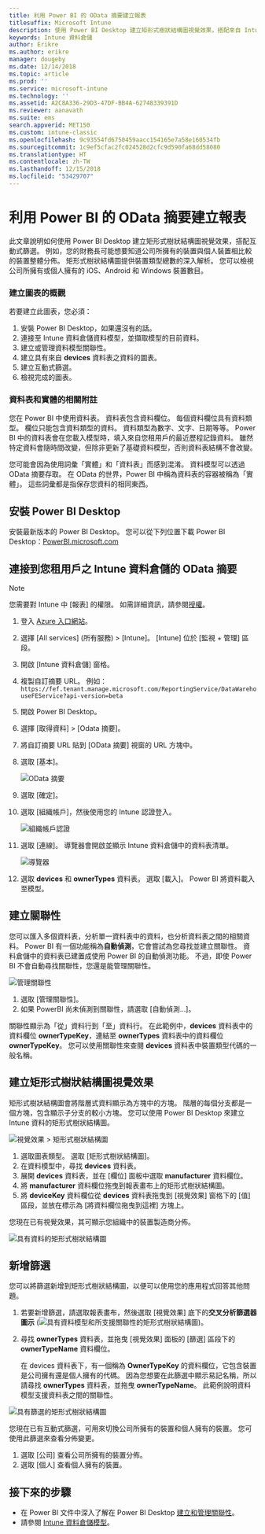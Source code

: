 ```yaml
---
title: 利用 Power BI 的 OData 摘要建立報表
titlesuffix: Microsoft Intune
description: 使用 Power BI Desktop 建立矩形式樹狀結構圖視覺效果，搭配來自 Intune 資料倉儲 API 的互動式篩選。
keywords: Intune 資料倉儲
author: Erikre
ms.author: erikre
manager: dougeby
ms.date: 12/14/2018
ms.topic: article
ms.prod: ''
ms.service: microsoft-intune
ms.technology: ''
ms.assetid: A2C8A336-29D3-47DF-BB4A-62748339391D
ms.reviewer: aanavath
ms.suite: ems
search.appverid: MET150
ms.custom: intune-classic
ms.openlocfilehash: 9c93554fd6750459aacc154165e7a58e160534fb
ms.sourcegitcommit: 1c9ef5cfac2fc024528d2cfc9d590fa68dd58080
ms.translationtype: HT
ms.contentlocale: zh-TW
ms.lasthandoff: 12/15/2018
ms.locfileid: "53429707"
---
```

# <a name="create-a-report-from-the-odata-feed-with-power-bi"></a>利用 Power BI 的 OData 摘要建立報表

此文章說明如何使用 Power BI Desktop 建立矩形式樹狀結構圖視覺效果，搭配互動式篩選。 例如，您的財務長可能想要知道公司所擁有的裝置與個人裝置相比較的裝置整體分佈。 矩形式樹狀結構圖提供裝置類型總數的深入解析。 您可以檢視公司所擁有或個人擁有的 iOS、Android 和 Windows 裝置數目。

### <a name="overview-of-creating-the-chart"></a>建立圖表的概觀

若要建立此圖表，您必須：
1. 安裝 Power BI Desktop，如果還沒有的話。
2. 連接至 Intune 資料倉儲資料模型，並擷取模型的目前資料。
3. 建立或管理資料模型關聯性。
4. 建立具有來自 **devices** 資料表之資料的圖表。
5. 建立互動式篩選。
6. 檢視完成的圖表。

### <a name="a-note-about-tables-and-entities"></a>資料表和實體的相關附註

您在 Power BI 中使用資料表。 資料表包含資料欄位。 每個資料欄位具有資料類型。 欄位只能包含資料類型的資料。 資料類型為數字、文字、日期等等。 Power BI 中的資料表會在您載入模型時，填入來自您租用戶的最近歷程記錄資料。 雖然特定資料會隨時間改變，但除非更新了基礎資料模型，否則資料表結構不會改變。

您可能會因為使用詞彙「實體」和「資料表」而感到混淆。 資料模型可以透過 OData 摘要存取。 在 OData 的世界，Power BI 中稱為資料表的容器被稱為「實體」。 這些詞彙都是指保存您資料的相同東西。

## <a name="install-power-bi-desktop"></a>安裝 Power BI Desktop

安裝最新版本的 Power BI Desktop。 您可以從下列位置下載 Power BI Desktop：[PowerBI.microsoft.com](https://powerbi.microsoft.com/desktop)

## <a name="connect-to-the-odata-feed-for-the-intune-data-warehouse-for-your-tenant"></a>連接到您租用戶之 Intune 資料倉儲的 OData 摘要

> [!Note]  
> 您需要對 Intune 中 [報表] 的權限。 如需詳細資訊，請參閱[授權](reports-api-url.md)。

1. 登入 [Azure 入口網站](https://portal.azure.com)。
2. 選擇 [All services] (所有服務) > [Intune]。 [Intune] 位於 [監視 + 管理] 區段。
3. 開啟 [Intune 資料倉儲] 窗格。
4. 複製自訂摘要 URL。 例如：`https://fef.tenant.manage.microsoft.com/ReportingService/DataWarehouseFEService?api-version=beta`
5. 開啟 Power BI Desktop。
6. 選擇 [取得資料] > [Odata 摘要]。
7. 將自訂摘要 URL 貼到 [OData 摘要] 視窗的 URL 方塊中。
8. 選取 [基本]。

    ![OData 摘要](media/reports-create-01-odatafeed.png)

9. 選取 [確定]。
10. 選取 [組織帳戶]，然後使用您的 Intune 認證登入。

    ![組織帳戶認證](media/reports-create-02-org-account.png)

11. 選取 [連線]。 導覽器會開啟並顯示 Intune 資料倉儲中的資料表清單。

    ![導覽器](media/reports-create-02-loadentities.png)

12. 選取 **devices** 和 **ownerTypes** 資料表。  選取 [載入]。 Power BI 將資料載入至模型。

## <a name="create-a-relationship"></a>建立關聯性

您可以匯入多個資料表，分析單一資料表中的資料，也分析資料表之間的相關資料。  Power BI 有一個功能稱為**自動偵測**，它會嘗試為您尋找並建立關聯性。 資料倉儲中的資料表已建置成使用 Power BI 的自動偵測功能。 不過，即使 Power BI 不會自動尋找關聯性，您還是能管理關聯性。

![管理關聯性](media/reports-create-03-managerelationships.png)

1. 選取 [管理關聯性]。
2. 如果 PowerBI 尚未偵測到關聯性，請選取 [自動偵測...]。

關聯性顯示為「從」資料行到「至」資料行。 在此範例中，**devices** 資料表中的資料欄位 **ownerTypeKey**，連結至 **ownerTypes** 資料表中的資料欄位 **ownerTypeKey**。 您可以使用關聯性來查閱 **devices** 資料表中裝置類型代碼的一般名稱。

## <a name="create-a-treemap-visualization"></a>建立矩形式樹狀結構圖視覺效果

矩形式樹狀結構圖會將階層式資料顯示為方塊中的方塊。 階層的每個分支都是一個方塊，包含顯示子分支的較小方塊。 您可以使用 Power BI Desktop 來建立 Intune 資料的矩形式樹狀結構圖。

![視覺效果 > 矩形式樹狀結構圖](media/reports-create-03-treemap.png)

1. 選取圖表類型。 選取 [矩形式樹狀結構圖]。
2. 在資料模型中，尋找 **devices** 資料表。
3. 展開 **devices** 資料表，並在 [欄位] 面板中選取 **manufacturer** 資料欄位。
4. 將 **manufacturer** 資料欄位拖曳到報表畫布上的矩形式樹狀結構圖。
5. 將 **deviceKey** 資料欄位從 **devices** 資料表拖曳到 [視覺效果] 窗格下的 [值] 區段，並放在標示為 [將資料欄位拖曳到這裡] 方塊上。  

您現在已有視覺效果，其可顯示您組織中的裝置製造商分佈。

![具有資料的矩形式樹狀結構圖](media/reports-create-06-treemapwdata.png)

## <a name="add-a-filter"></a>新增篩選

您可以將篩選新增到矩形式樹狀結構圖，以便可以使用您的應用程式回答其他問題。


1. 若要新增篩選，請選取報表畫布，然後選取 [視覺效果] 底下的**交叉分析篩選器圖示** (![具有資料模型和所支援關聯性的矩形式樹狀結構圖](media/reports-create-slicer.png))。
2. 尋找 **ownerTypes** 資料表，並拖曳 [視覺效果] 面板的 [篩選] 區段下的 **ownerTypeName** 資料欄位。  

   在 devices 資料表下，有一個稱為 **OwnerTypeKey** 的資料欄位，它包含裝置是公司擁有還是個人擁有的代碼。 因為您想要在此篩選中顯示易記名稱，所以請尋找 **ownerTypes** 資料表，並拖曳 **ownerTypeName**。 此範例說明資料模型支援資料表之間的關聯性。

![具有篩選的矩形式樹狀結構圖](media/reports-create-08_ownertype.png)

您現在已有互動式篩選，可用來切換公司所擁有的裝置和個人擁有的裝置。 您可使用此篩選來查看分佈變更。

1. 選取 [公司] 查看公司所擁有的裝置分佈。
2. 選取 [個人] 查看個人擁有的裝置。

## <a name="next-steps"></a>接下來的步驟

 - 在 Power BI 文件中深入了解在 Power BI Desktop [建立和管理關聯性](https://powerbi.microsoft.com/documentation/powerbi-desktop-create-and-manage-relationships/)。
 - 請參閱 [Intune 資料倉儲模型](https://docs.microsoft.com/intune/reports-ref-data-model)。
